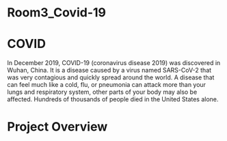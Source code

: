 # Room3_Covid-19
# COVID

In December 2019, COVID-19 (coronavirus disease 2019) was discovered in Wuhan, China. It is a disease caused by a virus named SARS-CoV-2 that was very contagious and quickly spread around the world. A disease that can feel much like a cold, flu, or pneumonia can attack more than your lungs and respiratory system, other parts of your body may also be affected. Hundreds of thousands of people died in the United States alone. 

# Project Overview
